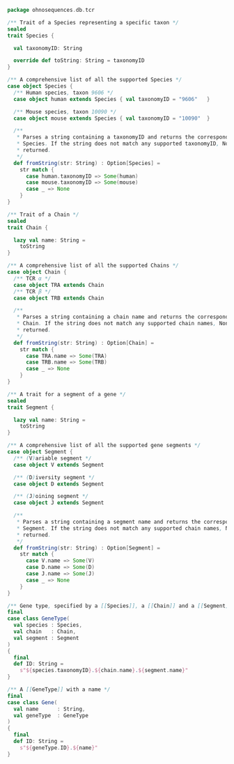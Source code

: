 
```scala
package ohnosequences.db.tcr

/** Trait of a Species representing a specific taxon */
sealed
trait Species {

  val taxonomyID: String

  override def toString: String = taxonomyID
}

/** A comprehensive list of all the supported Species */
case object Species {
  /** Human species, taxon 9606 */
  case object human extends Species { val taxonomyID = "9606"   }

  /** Mouse species, taxon 10090 */
  case object mouse extends Species { val taxonomyID = "10090"  }

  /**
   * Parses a string containing a taxonomyID and returns the corresponding
   * Species. If the string does not match any supported taxonomyID, None is
   * returned.
   */
  def fromString(str: String) : Option[Species] =
    str match {
      case human.taxonomyID => Some(human)
      case mouse.taxonomyID => Some(mouse)
      case _ => None
    }
}

/** Trait of a Chain */
sealed
trait Chain {

  lazy val name: String =
    toString
}

/** A comprehensive list of all the supported Chains */
case object Chain {
  /** TCR α */
  case object TRA extends Chain
  /** TCR β */
  case object TRB extends Chain

  /**
   * Parses a string containing a chain name and returns the corresponding
   * Chain. If the string does not match any supported chain names, None is
   * returned.
   */
  def fromString(str: String) : Option[Chain] =
    str match {
      case TRA.name => Some(TRA)
      case TRB.name => Some(TRB)
      case _ => None
    }
}

/** A trait for a segment of a gene */
sealed
trait Segment {

  lazy val name: String =
    toString
}

/** A comprehensive list of all the supported gene segments */
case object Segment {
  /** (V)ariable segment */
  case object V extends Segment

  /** (D)iversity segment */
  case object D extends Segment

  /** (J)oining segment */
  case object J extends Segment

  /**
   * Parses a string containing a segment name and returns the corresponding
   * Segment. If the string does not match any supported chain names, None is
   * returned.
   */
  def fromString(str: String) : Option[Segment] =
    str match {
      case V.name => Some(V)
      case D.name => Some(D)
      case J.name => Some(J)
      case _ => None
    }
}

/** Gene type, specified by a [[Species]], a [[Chain]] and a [[Segment]] */
final
case class GeneType(
  val species : Species,
  val chain   : Chain,
  val segment : Segment
)
{
  final
  def ID: String =
    s"${species.taxonomyID}.${chain.name}.${segment.name}"
}

/** A [[GeneType]] with a name */
final
case class Gene(
  val name      : String,
  val geneType  : GeneType
)
{
  final
  def ID: String =
    s"${geneType.ID}.${name}"
}

```




[main/scala/names.scala]: names.scala.md
[main/scala/data.scala]: data.scala.md
[main/scala/package.scala]: package.scala.md
[main/scala/model.scala]: model.scala.md
[test/scala/io.scala]: ../../test/scala/io.scala.md
[test/scala/inputData.scala]: ../../test/scala/inputData.scala.md
[test/scala/humanTRB.scala]: ../../test/scala/humanTRB.scala.md
[test/scala/genericTests.scala]: ../../test/scala/genericTests.scala.md
[test/scala/outputData.scala]: ../../test/scala/outputData.scala.md
[test/scala/humanTRA.scala]: ../../test/scala/humanTRA.scala.md
[test/scala/dataGeneration.scala]: ../../test/scala/dataGeneration.scala.md